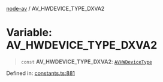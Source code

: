 [node-av](../globals.md) / AV\_HWDEVICE\_TYPE\_DXVA2

# Variable: AV\_HWDEVICE\_TYPE\_DXVA2

> `const` **AV\_HWDEVICE\_TYPE\_DXVA2**: [`AVHWDeviceType`](../type-aliases/AVHWDeviceType.md)

Defined in: [constants.ts:881](https://github.com/seydx/av/blob/f8631fc881b394300b1479f511d55cf1c370a87f/src/constants/constants.ts#L881)
